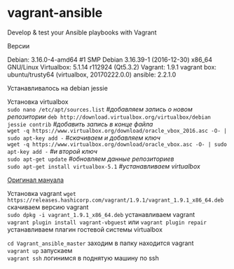 # vagrant-ansible
Develop &amp; test your Ansible playbooks with Vagrant

Версии

Debian: 3.16.0-4-amd64 #1 SMP Debian 3.16.39-1 (2016-12-30) x86_64 GNU/Linux
Virtualbox: 5.1.14 r112924 (Qt5.3.2)
Vagrant: 1.9.1
vagrant box: ubuntu/trusty64 (virtualbox, 20170222.0.0)
ansible: 2.2.1.0

Устанавливалось на debian jessie

Установка virtualbox  
`sudo nano /etc/apt/sources.list` *#добавляем запись о новом репозитории*
`deb http://download.virtualbox.org/virtualbox/debian jessie contrib` *#добавить запись в конце файла*  
`wget -q https://www.virtualbox.org/download/oracle_vbox_2016.asc -O- | sudo apt-key add -` *#скачиваем и добавляем ключ*    
`wget -q https://www.virtualbox.org/download/oracle_vbox.asc -O- | sudo apt-key add -` *#и второй ключ*  
`sudo apt-get update` *#обновляем данные репозиториев*  
`sudo apt-get install virtualbox-5.1` *#устанавливаем virtualbox*  

[Оригинал мануала](https://www.virtualbox.org/wiki/Linux_Downloads)

Установка vagrant
`wget https://releases.hashicorp.com/vagrant/1.9.1/vagrant_1.9.1_x86_64.deb` скачиваем версию vagrant  
`sudo dpkg -i vagrant_1.9.1_x86_64.deb` устанавливаем vagrant  
`vagrant plugin install vagrant-vbguest` или `vagrant plugin repair` устанавливаем плагин гостевой системы virtualbox  

`cd Vagrant_ansible_master` заходим в папку находится vagrant  
`vagrant up` запускаем  
`vagrant ssh` логинимся в поднятую машину по ssh